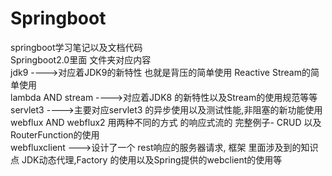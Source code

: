 # Springboot
springboot学习笔记以及文档代码<br/>
Springboot2.0里面 文件夹对应内容 <br/>
jdk9 ---->对应着JDK9的新特性 也就是背压的简单使用  Reactive Stream的简单使用<br/>
lambda AND stream ---->对应着JDK8 的新特性以及Stream的使用规范等等 <br/>
servlet3 ---->主要对应servlet3 的异步使用以及测试性能,非阻塞的新功能使用<br/>
webflux AND webflux2 用两种不同的方式 的响应式流的 完整例子- CRUD 以及RouterFunction的使用<br/>
webfluxclient --->设计了一个 rest响应的服务器请求, 框架 里面涉及到的知识点 JDK动态代理,Factory 的使用以及Spring提供的webclient的使用等<br/>
